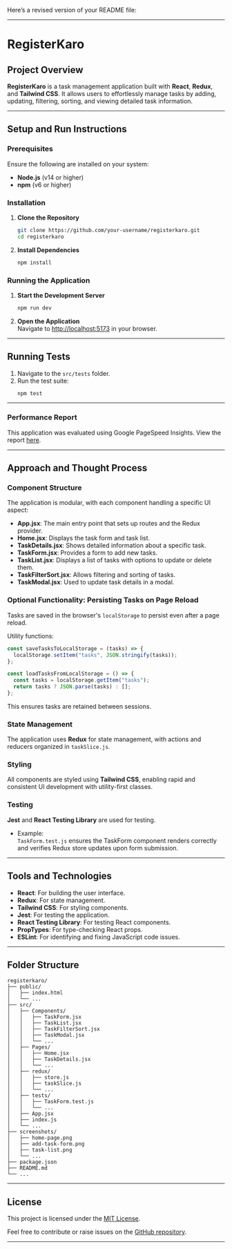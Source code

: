 Here’s a revised version of your README file:

---

# RegisterKaro

## Project Overview  
**RegisterKaro** is a task management application built with **React**, **Redux**, and **Tailwind CSS**. It allows users to effortlessly manage tasks by adding, updating, filtering, sorting, and viewing detailed task information.  

---

## Setup and Run Instructions  

### Prerequisites  
Ensure the following are installed on your system:  
- **Node.js** (v14 or higher)  
- **npm** (v6 or higher)  

### Installation  

1. **Clone the Repository**  
   ```bash
   git clone https://github.com/your-username/registerkaro.git  
   cd registerkaro  
   ```

2. **Install Dependencies**  
   ```bash
   npm install  
   ```  

### Running the Application  

1. **Start the Development Server**  
   ```bash
   npm run dev  
   ```  

2. **Open the Application**  
   Navigate to [http://localhost:5173](http://localhost:5173) in your browser.  

---

## Running Tests  

1. Navigate to the `src/tests` folder.  
2. Run the test suite:  
   ```bash
   npm test  
   ```  

---

### Performance Report  
This application was evaluated using Google PageSpeed Insights. View the report [here]().  

---

## Approach and Thought Process  

### Component Structure  
The application is modular, with each component handling a specific UI aspect:  

- **App.jsx**: The main entry point that sets up routes and the Redux provider.  
- **Home.jsx**: Displays the task form and task list.  
- **TaskDetails.jsx**: Shows detailed information about a specific task.  
- **TaskForm.jsx**: Provides a form to add new tasks.  
- **TaskList.jsx**: Displays a list of tasks with options to update or delete them.  
- **TaskFilterSort.jsx**: Allows filtering and sorting of tasks.  
- **TaskModal.jsx**: Used to update task details in a modal.  

### Optional Functionality: Persisting Tasks on Page Reload  
Tasks are saved in the browser's `localStorage` to persist even after a page reload.  

Utility functions:  
```javascript
const saveTasksToLocalStorage = (tasks) => {
  localStorage.setItem("tasks", JSON.stringify(tasks));
};

const loadTasksFromLocalStorage = () => {
  const tasks = localStorage.getItem("tasks");
  return tasks ? JSON.parse(tasks) : [];
};
```  

This ensures tasks are retained between sessions.  

### State Management  
The application uses **Redux** for state management, with actions and reducers organized in `taskSlice.js`.  

### Styling  
All components are styled using **Tailwind CSS**, enabling rapid and consistent UI development with utility-first classes.  

### Testing  
**Jest** and **React Testing Library** are used for testing.  

- Example:  
  `TaskForm.test.js` ensures the TaskForm component renders correctly and verifies Redux store updates upon form submission.  

---

## Tools and Technologies  

- **React**: For building the user interface.  
- **Redux**: For state management.  
- **Tailwind CSS**: For styling components.  
- **Jest**: For testing the application.  
- **React Testing Library**: For testing React components.  
- **PropTypes**: For type-checking React props.  
- **ESLint**: For identifying and fixing JavaScript code issues.  

---

## Folder Structure  

```
registerkaro/  
├── public/  
│   ├── index.html  
│   └── ...  
├── src/  
│   ├── Components/  
│   │   ├── TaskForm.jsx  
│   │   ├── TaskList.jsx  
│   │   ├── TaskFilterSort.jsx  
│   │   ├── TaskModal.jsx  
│   │   └── ...  
│   ├── Pages/  
│   │   ├── Home.jsx  
│   │   ├── TaskDetails.jsx  
│   │   └── ...  
│   ├── redux/  
│   │   ├── store.js  
│   │   ├── taskSlice.js  
│   │   └── ...  
│   ├── tests/  
│   │   ├── TaskForm.test.js  
│   │   └── ...  
│   ├── App.jsx  
│   ├── index.js  
│   └── ...  
├── screenshots/  
│   ├── home-page.png  
│   ├── add-task-form.png  
│   ├── task-list.png  
│   └── ...  
├── package.json  
├── README.md  
└── ...  
```

---  

## License  
This project is licensed under the [MIT License](./LICENSE).  

Feel free to contribute or raise issues on the [GitHub repository](https://github.com/your-username/registerkaro).  

---  